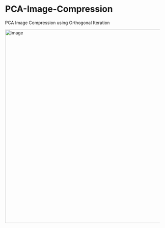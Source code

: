 # PCA-Image-Compression
PCA Image Compression using Orthogonal Iteration

<img width="1283" height="630" alt="image" src="https://github.com/user-attachments/assets/d4aaeca7-8f64-46f5-88ac-f8f0db0c48db" />
